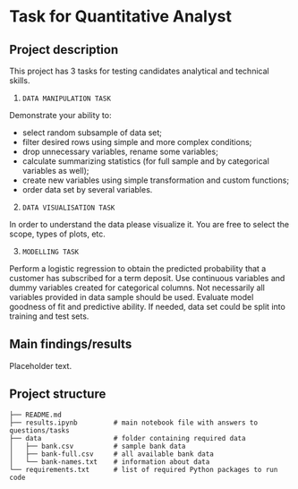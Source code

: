 # Task for Quantitative Analyst

## Project description

This project has 3 tasks for testing candidates analytical and technical skills.

1) `DATA MANIPULATION TASK`

Demonstrate your ability to:
- select random subsample of data set;
- filter desired rows using simple and more complex conditions;
- drop unnecessary variables, rename some variables;
- calculate summarizing statistics (for full sample and by categorical variables as well);
- create new variables using simple transformation and custom functions;
- order data set by several variables.

2) `DATA VISUALISATION TASK`

In order to understand the data please visualize it. You are free to select the scope, types of plots, etc.

3) `MODELLING TASK`

Perform a logistic regression to obtain the predicted probability that a customer has subscribed for a term deposit.
Use continuous variables and dummy variables created for categorical columns. Not necessarily all variables provided in data sample should be used.
Evaluate model goodness of fit and predictive ability. If needed, data set could be split into training and test sets.

## Main findings/results

Placeholder text.

## Project structure


    ├── README.md
    ├── results.ipynb         # main notebook file with answers to questions/tasks
    ├── data                  # folder containing required data
    │   ├── bank.csv          # sample bank data
    │   ├── bank-full.csv     # all available bank data
    │   └── bank-names.txt    # information about data
    └── requirements.txt      # list of required Python packages to run code